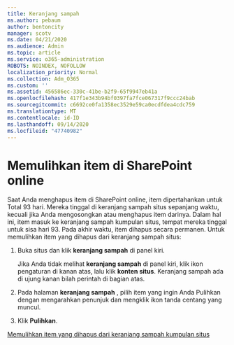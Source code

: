```yaml
---
title: Keranjang sampah
ms.author: pebaum
author: bentoncity
manager: scotv
ms.date: 04/21/2020
ms.audience: Admin
ms.topic: article
ms.service: o365-administration
ROBOTS: NOINDEX, NOFOLLOW
localization_priority: Normal
ms.collection: Adm_O365
ms.custom: ''
ms.assetid: 456586ec-330c-41be-b2f9-65f9947eb41a
ms.openlocfilehash: 417f1e343b94bf0397fa7fce067317f9ccc24bab
ms.sourcegitcommit: c6692ce0fa1358ec3529e59ca0ecdfdea4cdc759
ms.translationtype: MT
ms.contentlocale: id-ID
ms.lasthandoff: 09/14/2020
ms.locfileid: "47740982"
---
```

# <a name="restore-items-in-sharepoint-online"></a>Memulihkan item di SharePoint online

Saat Anda menghapus item di SharePoint online, item dipertahankan untuk Total 93 hari. Mereka tinggal di keranjang sampah situs sepanjang waktu, kecuali jika Anda mengosongkan atau menghapus item darinya. Dalam hal ini, item masuk ke keranjang sampah kumpulan situs, tempat mereka tinggal untuk sisa hari 93. Pada akhir waktu, item dihapus secara permanen. Untuk memulihkan item yang dihapus dari keranjang sampah situs:
  
1. Buka situs dan klik **keranjang sampah** di panel kiri. 
    
    Jika Anda tidak melihat **keranjang sampah** di panel kiri, klik ikon pengaturan di kanan atas, lalu klik **konten situs**. Keranjang sampah ada di ujung kanan bilah perintah di bagian atas.
    
2. Pada halaman **keranjang sampah** , pilih item yang ingin Anda Pulihkan dengan mengarahkan penunjuk dan mengklik ikon tanda centang yang muncul. 
    
3. Klik **Pulihkan**.
    
[Memulihkan item yang dihapus dari keranjang sampah kumpulan situs](https://go.microsoft.com/fwlink/?linkid=866439)
  

